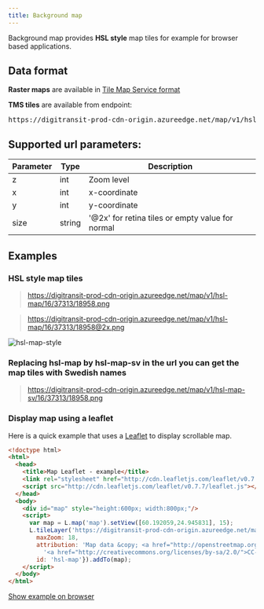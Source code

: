 ```yaml
---
title: Background map
---
```

Background map provides **HSL style** map tiles for example for browser based applications.

## Data format

**Raster maps** are available in [Tile Map Service format](https://wiki.osgeo.org/wiki/Tile_Map_Service_Specification)

**TMS tiles** are available from endpoint: 
<pre>https://digitransit-prod-cdn-origin.azureedge.net/map/v1/hsl-map/:z/:x/:y:size.png</pre>

## Supported url parameters:

| Parameter     | Type           | Description                                              |
|---------------|----------------|----------------------------------------------------------|
| z             | int            | Zoom level
| x             | int            | x-coordinate
| y             | int            | y-coordinate
| size          | string         | '@2x' for retina tiles or empty value for normal

## Examples 

### HSL style map tiles

> https://digitransit-prod-cdn-origin.azureedge.net/map/v1/hsl-map/16/37313/18958.png

> https://digitransit-prod-cdn-origin.azureedge.net/map/v1/hsl-map/16/37313/18958@2x.png

![hsl-map-style](http://api.digitransit.fi/hsl-map/16/37311/18963@2x.png)

### Replacing hsl-map by hsl-map-sv in the url you can get the map tiles with Swedish names 

> https://digitransit-prod-cdn-origin.azureedge.net/map/v1/hsl-map-sv/16/37313/18958.png

### Display map using a leaflet

Here is a quick example that uses a [Leaflet](http://leafletjs.com/) to display scrollable map.

``` html
<!doctype html>
<html>
  <head>
    <title>Map Leaflet - example</title>
    <link rel="stylesheet" href="http://cdn.leafletjs.com/leaflet/v0.7.7/leaflet.css" />
    <script src="http://cdn.leafletjs.com/leaflet/v0.7.7/leaflet.js"></script>
  </head>
  <body>
    <div id="map" style="height:600px; width:800px;"/>
    <script>
      var map = L.map('map').setView([60.192059,24.945831], 15);
      L.tileLayer('https://digitransit-prod-cdn-origin.azureedge.net/map/v1/{id}/{z}/{x}/{y}.png', {
        maxZoom: 18,
        attribution: 'Map data &copy; <a href="http://openstreetmap.org">OpenStreetMap</a> contributors, ' +
          '<a href="http://creativecommons.org/licenses/by-sa/2.0/">CC-BY-SA</a>, ',
        id: 'hsl-map'}).addTo(map);
    </script>
  </body>
</html>
```

[Show example on browser](http://htmlpreview.github.io/?https://gist.github.com/siren/3c08fdd1c49232edb4d0/raw)
